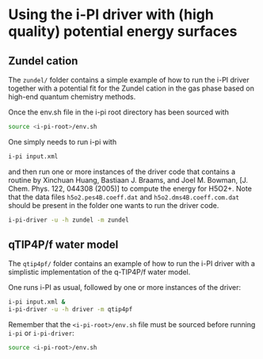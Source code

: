 Using the i-PI driver with (high quality) potential energy surfaces
===================================================================

Zundel cation
-------------

The `zundel/` folder contains a simple example of how to run the i-PI driver
together with a potential fit for the Zundel cation in the gas phase based on
high-end quantum chemistry methods. 

Once the env.sh file in the i-pi root directory has been sourced with

```bash
source <i-pi-root>/env.sh
```

One simply needs to run i-pi with

```bash
i-pi input.xml
```

and then run one or more instances of the driver code that contains a routine
by Xinchuan Huang, Bastiaan J. Braams, and Joel M. Bowman, [J. Chem. Phys. 122,
044308 (2005)] to compute the energy for H5O2+. Note that the data files
`h5o2.pes4B.coeff.dat` and `h5o2.dms4B.coeff.com.dat` should be present in the
folder one wants to run the driver code. 

```bash
i-pi-driver -u -h zundel -m zundel
```


qTIP4P/f water model
--------------------

The `qtip4pf/` folder contains an example of how to run the i-PI driver with a
simplistic implementation of the q-TIP4P/f water model.

One runs i-PI as usual, followed by one or more instances of the driver:

```bash
i-pi input.xml &
i-pi-driver -u -h driver -m qtip4pf
```

Remember that the `<i-pi-root>/env.sh` file must be sourced before running
`i-pi` or `i-pi-driver`:

```bash
source <i-pi-root>/env.sh
```
